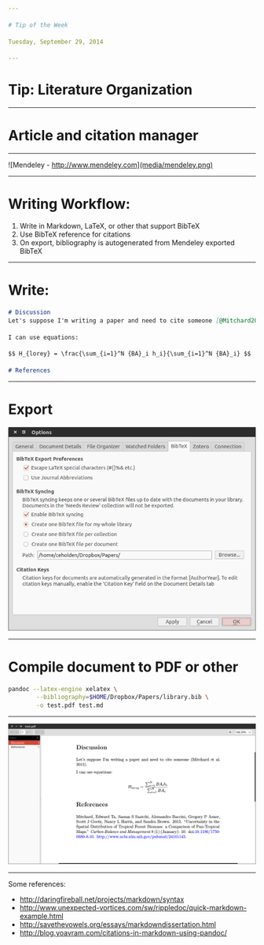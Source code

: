 ```yaml
---

# Tip of the Week

Tuesday, September 29, 2014

---
```


# Tip: Literature Organization

---

# Article and citation manager

---

![Mendeley - http://www.mendeley.com](media/mendeley.png)

---

# Writing Workflow:
1. Write in Markdown, LaTeX, or other that support BibTeX
2. Use BibTeX reference for citations
3. On export, bibliography is autogenerated from Mendeley exported BibTeX

---

# Write:

``` markdown
# Discussion
Let's suppose I'm writing a paper and need to cite someone [@Mitchard2013].

I can use equations:

$$ H_{lorey} = \frac{\sum_{i=1}^N {BA}_i h_i}{\sum_{i=1}^N {BA}_i} $$

# References

```

---

# Export

![BibTeX setting](media/mendeley_bibtex.png)

---

# Compile document to PDF or other

``` bash
pandoc --latex-engine xelatex \
        --bibliography=$HOME/Dropbox/Papers/library.bib \
        -o test.pdf test.md
```

---

![Profit](media/test.png)

---

Some references:

+ http://daringfireball.net/projects/markdown/syntax
+ http://www.unexpected-vortices.com/sw/rippledoc/quick-markdown-example.html
+ http://savethevowels.org/essays/markdowndissertation.html
+ http://blog.yoavram.com/citations-in-markdown-using-pandoc/


